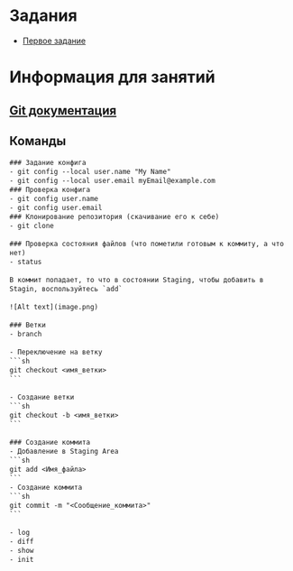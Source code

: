 # Задания

- [Первое задание](exercises/exercise_1.md)

# Информация для занятий

## [Git документация](https://git-scm.com/docs)

## Команды

    ### Задание конфига
    - git config --local user.name "My Name"
    - git config --local user.email myEmail@example.com
    ### Проверка конфига
    - git config user.name
    - git config user.email
    ### Клонирование репозитория (скачивание его к себе)
    - git clone

    ### Проверка состояния файлов (что пометили готовым к коммиту, а что нет)
    - status

    В коммит попадает, то что в состоянии Staging, чтобы добавить в Stagin, воспользуйтесь `add`

    ![Alt text](image.png)

    ### Ветки
    - branch

    - Переключение на ветку
    ```sh
    git checkout <имя_ветки>
    ```

    - Создание ветки
    ```sh
    git checkout -b <имя_ветки>
    ```

    ### Создание коммита
    - Добавление в Staging Area
    ```sh
    git add <Имя_файла>
    ```
    - Создание коммита
    ```sh
    git commit -m "<Сообщение_коммита>"
    ```

    - log
    - diff
    - show
    - init
